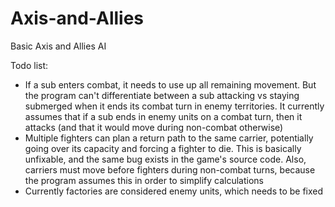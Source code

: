 # Axis-and-Allies
Basic Axis and Allies AI

Todo list:
- If a sub enters combat, it needs to use up all remaining movement. But the program can't differentiate between a sub attacking vs staying submerged when it ends its combat turn in enemy territories. It currently assumes that if a sub ends in enemy units on a combat turn, then it attacks (and that it would move during non-combat otherwise)
- Multiple fighters can plan a return path to the same carrier, potentially going over its capacity and forcing a fighter to die. This is basically unfixable, and the same bug exists in the game's source code. Also, carriers must move before fighters during non-combat turns, because the program assumes this in order to simplify calculations
- Currently factories are considered enemy units, which needs to be fixed